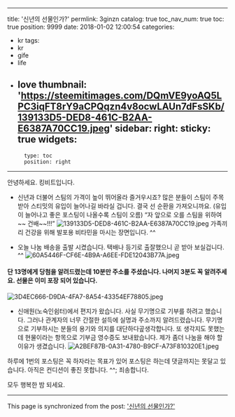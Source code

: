 
---
title: '신년의 선물인가?'
permlink: 3ginzn
catalog: true
toc_nav_num: true
toc: true
position: 9999
date: 2018-01-02 12:00:54
categories:
- kr
tags:
- kr
- gife
- life
- love
thumbnail: 'https://steemitimages.com/DQmVE9yoAQ5LPC3iqFT8rY9aCPQqzn4v8ocwLAUn7dFsSKb/139133D5-DED8-461C-B2AA-E6387A70CC19.jpeg'
sidebar:
    right:
        sticky: true
widgets:
    -
        type: toc
        position: right
---


안녕하세요.  킹비트입니다. 

- 신년과 더불어 스팀의 가격이 높이 뛰어올라 즐거우시죠? 
많은 분들이 스팀이 주목받아 스티밋의 유입이 늘어나길 바라실 겁니다.  결국 선 순환을 가져오니까요.
(유입이 늘어나고 좋은 포스팅이 나올수록 스팀이 오름)
“자 앞으로 오를 스팀을 위하여 ~~ 건배~~!!!”
![139133D5-DED8-461C-B2AA-E6387A70CC19.jpeg](https://steemitimages.com/DQmVE9yoAQ5LPC3iqFT8rY9aCPQqzn4v8ocwLAUn7dFsSKb/139133D5-DED8-461C-B2AA-E6387A70CC19.jpeg)
가족끼리 건강을 위해 발포용 비타민을 마시는 장면입니다. ^^ 

- 오늘 나눔 배송을 출발 시켰습니다. 택배나 등기로 출잘했으니 곧 받아 보실겁니다. ^^
![60A5446F-CF6E-4B9A-A6EE-FDE12043B77A.jpeg](https://steemitimages.com/DQmXesyamSmHXiyeSX4GzGRqiHv9nmFxN6D4tZ2dAcjYEqu/60A5446F-CF6E-4B9A-A6EE-FDE12043B77A.jpeg)

 
#### 단 13명에게 당첨을 알려드렸는데 10분만 주소를 주셨습니다.  나머지 3분도 꼭 알려주세요. 선물은 이미 포장 되어 있습니다. 
![3D4EC666-D9DA-4FA7-8A54-43354EF78805.jpeg](https://steemitimages.com/DQmQCgK4uXKgZjuMLbk72Tr7vz7Esu91enHBXtAYJ1Xogqe/3D4EC666-D9DA-4FA7-8A54-43354EF78805.jpeg)

- 신애원(노숙인쉼터)에서 편지가 왔습니다.  사실 무기명으로 기부를 하려고 했습니다.  그러나 관계자의 너무 간절한 설득에 실명과 주소까지 알려드렸습니다. 무기명으로 기부하시는 분들의 용기와 의지를 대단하다곺생각합니다. 또 생각지도 못했는데 현물이라는 항목으로 기부금 영수증도 보내왔습니다. 제가 좀더 나눔을 해야 할 이유가 생겼습니다. 
![A2BEF87B-0A31-4780-B9CF-A73F810320E1.jpeg](https://steemitimages.com/DQmPLzwKomtxYh9bUeAy9cRwsk6i4m3ptrKo63UoxhnGMnM/A2BEF87B-0A31-4780-B9CF-A73F810320E1.jpeg)

하루에 1번의 포스팅은 꼭 하자라는 목표가 있어 포스팅은 하는데 댓글까지는 못달고 있습니다.  아직은 컨디션이 좋진 못합니다. ^^; 죄송합니다. 

모두 행복한 밤 되세요.

- - -

This page is synchronized from the post: ['신년의 선물인가?'](https://steemit.com/@kingbit/3ginzn)
